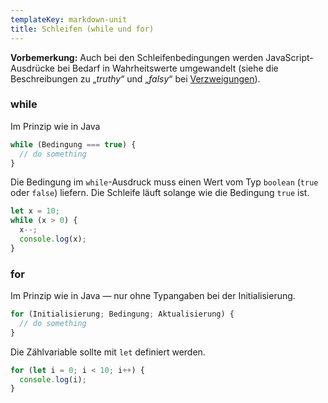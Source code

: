 ```yaml
---
templateKey: markdown-unit
title: Schleifen (while und for)
---
```


**Vorbemerkung:** Auch bei den Schleifenbedingungen werden JavaScript-Ausdrücke bei Bedarf in
Wahrheitswerte umgewandelt (siehe die Beschreibungen zu „_truthy_“ und „_falsy_“ bei [Verzweigungen](../if_else)).

### while

Im Prinzip wie in Java

```js
while (Bedingung === true) {
  // do something
}
```

Die Bedingung im `while`-Ausdruck muss einen Wert vom Typ `boolean` (`true` oder `false`) liefern.
Die Schleife läuft solange wie die Bedingung `true` ist.

```js
let x = 10;
while (x > 0) {
  x--;
  console.log(x);
}
```

### for

Im Prinzip wie in Java &mdash; nur ohne Typangaben bei der Initialisierung.

```js
for (Initialisierung; Bedingung; Aktualisierung) {
  // do something
}
```

Die Zählvariable sollte mit `let` definiert werden.

```js
for (let i = 0; i < 10; i++) {
  console.log(i);
}
```
